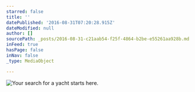 ```yaml
---
starred: false
title: ''
datePublished: '2016-08-31T07:20:28.915Z'
dateModified: null
author: []
sourcePath: _posts/2016-08-31-c21aab54-f25f-4864-b2be-e55261aa928b.md
inFeed: true
hasPage: false
inNav: false
_type: MediaObject

---
```

![Your search for a yacht starts here. ](https://the-grid-user-content.s3-us-west-2.amazonaws.com/6fc248f8-b178-4261-904c-2e80aafb49ac.jpg)